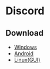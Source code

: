 # Discord

## Download

- [Windows](https://discord.com/api/download?platform=win)
- [Android](https://play.google.com/store/apps/details?id=com.discord)
- [Linux(GUI)](https://discord.com/api/download?platform=linux&format=tar.gz)
